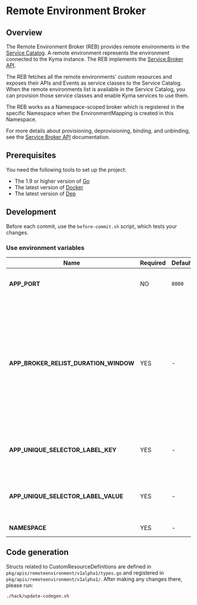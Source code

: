 # Remote Environment Broker

## Overview

The Remote Environment Broker (REB) provides remote environments in the [Service Catalog](../../docs/service-catalog/docs/001-overview-service-catalog.md).
A remote environment represents the environment connected to the Kyma instance.
The REB implements the [Service Broker API](https://github.com/openservicebrokerapi/servicebroker/blob/master/spec.md).

The REB fetches all the remote environments' custom resources and exposes their APIs and Events as service classes to the Service Catalog.
When the remote environments list is available in the Service Catalog, you can provision those service classes and enable Kyma services to use them.

The REB works as a Namespace-scoped broker which is registered in the specific Namespace when the EnvironmentMapping is created in this Namespace.

For more details about provisioning, deprovisioning, binding, and unbinding, see the [Service Broker API](https://github.com/openservicebrokerapi/servicebroker/blob/master/spec.md) documentation.

## Prerequisites

You need the following tools to set up the project:
* The 1.9 or higher version of [Go](https://golang.org/dl/)
* The latest version of [Docker](https://www.docker.com/)
* The latest version of [Dep](https://github.com/golang/dep)

## Development

Before each commit, use the `before-commit.sh` script, which tests your changes.

### Use environment variables

| Name | Required | Default | Description |
|-----|---------|--------|------------|
|**APP_PORT** | NO | `8080` | The port on which the HTTP server listens |
|**APP_BROKER_RELIST_DURATION_WINDOW** | YES | - | Time period after which the REB synchronizes with the Service Catalog if a new Remote Environment is added. In case more than one Remote Environment is added, synchronization is performed only once. |
| **APP_UNIQUE_SELECTOR_LABEL_KEY** | YES | - | Defined label key selector which allows uniquely identify REB pod's |
| **APP_UNIQUE_SELECTOR_LABEL_VALUE** | YES | - | Defined label value selector which allows uniquely identify REB pod's |
| **NAMESPACE** | YES | - | REB working Namespace |


## Code generation

Structs related to CustomResourceDefinitions are defined in `pkg/apis/remoteenvironment/v1alpha1/types.go` and registered in `pkg/apis/remoteenvironment/v1alpha1/`. After making any changes there, please run:
```bash
./hack/update-codegen.sh
```
